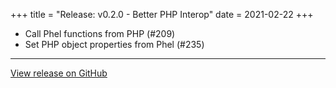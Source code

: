 +++
title = "Release: v0.2.0 - Better PHP Interop"
date = 2021-02-22
+++

* Call Phel functions from PHP (#209)
* Set PHP object properties from Phel (#235)


---

[View release on GitHub](https://github.com/phel-lang/phel-lang/releases/tag/v0.2.0)
